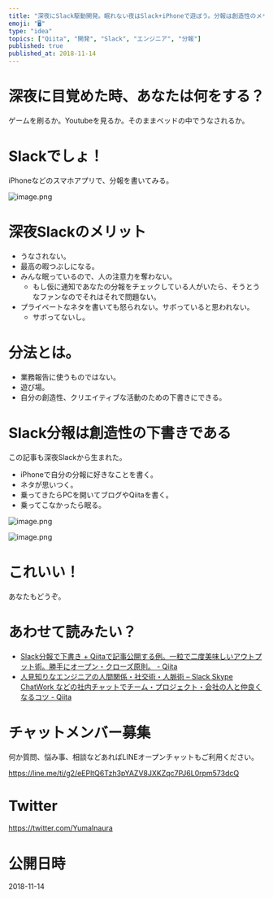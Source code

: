 ```yaml
---
title: "深夜にSlack駆動開発。眠れない夜はSlack+iPhoneで遊ぼう。分報は創造性のメモ帳である。"
emoji: "🖥"
type: "idea"
topics: ["Qiita", "開発", "Slack", "エンジニア", "分報"]
published: true
published_at: 2018-11-14
---
```


# 深夜に目覚めた時、あなたは何をする？

ゲームを刷るか。Youtubeを見るか。そのままベッドの中でうなされるか。

# Slackでしょ！

iPhoneなどのスマホアプリで、分報を書いてみる。

![image.png](https://qiita-image-store.s3.amazonaws.com/0/89618/34d52485-b5e5-df2b-96e6-8cd67859a4b9.png)

# 深夜Slackのメリット

- うなされない。
- 最高の暇つぶしになる。
- みんな眠っているので、人の注意力を奪わない。
  - もし仮に通知であなたの分報をチェックしている人がいたら、そうとうなファンなのでそれはそれで問題ない。
- プライベートなネタを書いても怒られない。サボっていると思われない。
  - サボってないし。

# 分法とは。

- 業務報告に使うものではない。
- 遊び場。
- 自分の創造性、クリエイティブな活動のための下書きにできる。

# Slack分報は創造性の下書きである


この記事も深夜Slackから生まれた。

- iPhoneで自分の分報に好きなことを書く。
- ネタが思いつく。
- 乗ってきたらPCを開いてブログやQiitaを書く。
- 乗ってこなかったら眠る。

![image.png](https://qiita-image-store.s3.amazonaws.com/0/89618/1f6c1b84-c7ca-ffc1-53a4-1355c209f66f.png)

![image.png](https://qiita-image-store.s3.amazonaws.com/0/89618/30398ba5-0b85-7afc-2af0-1adf282e4c3b.png)

# これいい！

あなたもどうぞ。

# あわせて読みたい？

- [Slack分報で下書き + Qiitaで記事公開する例。一粒で二度美味しいアウトプット術。勝手にオープン・クローズ原則。 - Qiita](https://qiita.com/YumaInaura/items/5ce501738fd59bef6526)
- [人見知りなエンジニアの人間関係・社交術・人脈術 – Slack Skype ChatWork などの社内チャットでチーム・プロジェクト・会社の人と仲良くなるコツ - Qiita](https://qiita.com/YumaInaura/items/750fb4e1a6e520cc6e33)









<!-- Update From Qiita API -->

# チャットメンバー募集


何か質問、悩み事、相談などあればLINEオープンチャットもご利用ください。

https://line.me/ti/g2/eEPltQ6Tzh3pYAZV8JXKZqc7PJ6L0rpm573dcQ





# Twitter


https://twitter.com/YumaInaura


<!-- Update From Qiita API -->



# 公開日時

2018-11-14
